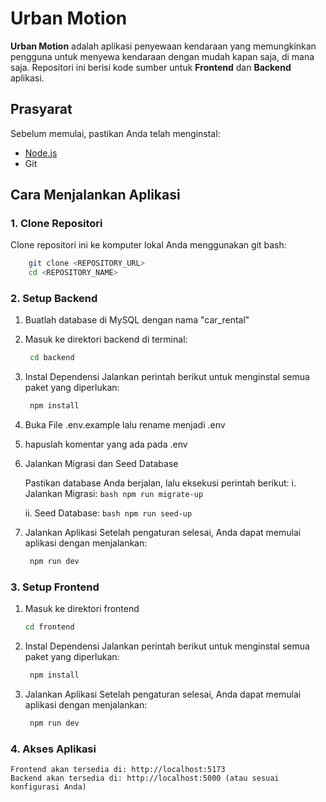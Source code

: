 # Urban Motion

**Urban Motion** adalah aplikasi penyewaan kendaraan yang memungkinkan pengguna untuk menyewa kendaraan dengan mudah kapan saja, di mana saja. Repositori ini berisi kode sumber untuk **Frontend** dan **Backend** aplikasi.

## Prasyarat
Sebelum memulai, pastikan Anda telah menginstal:  
- [Node.js](https://nodejs.org/)  
- Git  

## Cara Menjalankan Aplikasi

### 1. Clone Repositori
Clone repositori ini ke komputer lokal Anda menggunakan git bash:
```bash
    git clone <REPOSITORY_URL> 
    cd <REPOSITORY_NAME>
```

### 2. Setup Backend 

1. Buatlah database di MySQL dengan nama "car_rental"

2. Masuk ke direktori backend di terminal:
   ```bash
    cd backend
   ```

3. Instal Dependensi
    Jalankan perintah berikut untuk menginstal semua paket yang diperlukan:
   ```bash
    npm install
   ```
4. Buka File .env.example lalu rename menjadi .env
5. hapuslah komentar yang ada pada .env
6. Jalankan Migrasi dan Seed Database

    Pastikan database Anda berjalan, lalu eksekusi perintah berikut:
    i. Jalankan Migrasi:
       ```bash
        npm run migrate-up
       ```

    ii. Seed Database:
       ```bash
        npm run seed-up
       ```
        
7. Jalankan Aplikasi
    Setelah pengaturan selesai, Anda dapat memulai aplikasi dengan menjalankan:
   ```bash
    npm run dev
   ```

### 3. Setup Frontend 
1. Masuk ke direktori frontend
    ```bash
    cd frontend
    ```

2. Instal Dependensi
    Jalankan perintah berikut untuk menginstal semua paket yang diperlukan:
   ```bash
    npm install
   ```
        
3. Jalankan Aplikasi
    Setelah pengaturan selesai, Anda dapat memulai aplikasi dengan menjalankan:
   ```bash
    npm run dev
   ```


### 4. Akses Aplikasi
    Frontend akan tersedia di: http://localhost:5173  
    Backend akan tersedia di: http://localhost:5000 (atau sesuai konfigurasi Anda)

